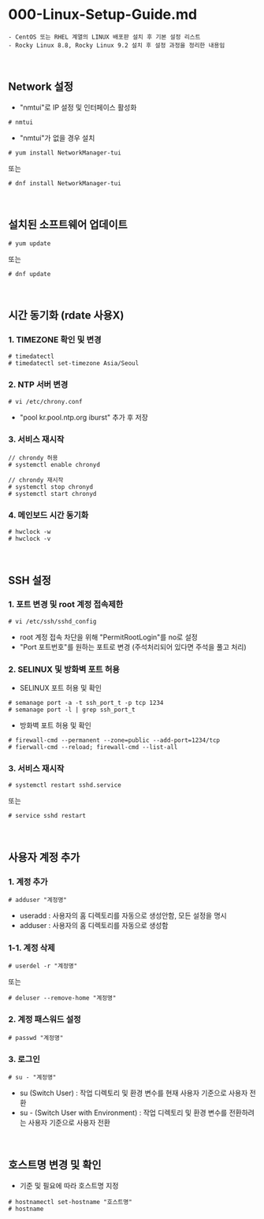 # 000-Linux-Setup-Guide.md
~~~
- CentOS 또는 RHEL 계열의 LINUX 배포판 설치 후 기본 설정 리스트
- Rocky Linux 8.8, Rocky Linux 9.2 설치 후 설정 과정을 정리한 내용임
~~~
<br>

## Network 설정
- "nmtui"로 IP 설정 및 인터페이스 활성화  
```
# nmtui
```
- "nmtui"가 없을 경우 설치
```
# yum install NetworkManager-tui
```
또는
```
# dnf install NetworkManager-tui
```
<br>

## 설치된 소프트웨어 업데이트
```
# yum update
```
또는
```
# dnf update
```
<br>

## 시간 동기화 (rdate 사용X)
### 1. TIMEZONE 확인 및 변경
```
# timedatectl
# timedatectl set-timezone Asia/Seoul
```
### 2. NTP 서버 변경
```
# vi /etc/chrony.conf
```
- "pool kr.pool.ntp.org iburst" 추가 후 저장
### 3. 서비스 재시작
```
// chrondy 허용
# systemctl enable chronyd

// chrondy 재시작
# systemctl stop chronyd
# systemctl start chronyd
```
### 4. 메인보드 시간 동기화
```
# hwclock -w
# hwclock -v
```
<br>

## SSH 설정
### 1. 포트 변경 및 root 계정 접속제한
 ```
 # vi /etc/ssh/sshd_config
 ```
- root 계정 접속 차단을 위해 "PermitRootLogin"를 no로 설정
- "Port 포트번호"를 원하는 포트로 변경 (주석처리되어 있다면 주석을 풀고 처리)
### 2. SELINUX 및 방화벽 포트 허용
- SELINUX 포트 허용 및 확인
```
# semanage port -a -t ssh_port_t -p tcp 1234
# semanage port -l | grep ssh_port_t
```
- 방화벽 포트 허용 및 확인
```
# firewall-cmd --permanent --zone=public --add-port=1234/tcp
# fierwall-cmd --reload; firewall-cmd --list-all
```
### 3. 서비스 재시작
```
# systemctl restart sshd.service
```
또는
```
# service sshd restart
```
<br>

## 사용자 계정 추가
### 1. 계정 추가
```
# adduser "계정명"
```
- useradd : 사용자의 홈 디렉토리를 자동으로 생성안함, 모든 설정을 명시
- adduser : 사용자의 홈 디렉토리를 자동으로 생성함
### 1-1. 계정 삭제
```
# userdel -r "계정명"
```
또는
```
# deluser --remove-home "계정명"
```
### 2. 계정 패스워드 설정
```
# passwd "계정명"
```
### 3. 로그인
```
# su - "계정명"
```
- su (Switch User) : 작업 디렉토리 및 환경 변수를 현재 사용자 기준으로 사용자 전환
- su - (Switch User with Environment) : 작업 디렉토리 및 환경 변수를 전환하려는 사용자 기준으로 사용자 전환
<br>

## 호스트명 변경 및 확인
- 기준 및 필요에 따라 호스트명 지정
```
# hostnamectl set-hostname "호스트명"
# hostname
```
<br>
